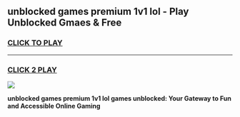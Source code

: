 
## unblocked games premium 1v1 lol - Play Unblocked Gmaes & Free
<h3>
<a href="https://premium.freeplayer.one?title=unblocked_games_premium_1v1_lol&ref=19F">CLICK TO PLAY</a></h3>
<hr>

<h3>
<a href="https://premium.freeplayer.one?title=unblocked_games_premium_1v1_lol&ref=19F">CLICK 2 PLAY</a>
  
</h3>

<a href="https://premium.freeplayer.one?title=unblocked_games_premium_1v1_lol&ref=19F/"><img src="https://clearcache.store/games.png"></a>


**unblocked games premium 1v1 lol games unblocked: Your Gateway to Fun and Accessible Online Gaming**
